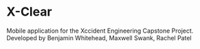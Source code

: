 # X-Clear
Mobile application for the Xccident Engineering Capstone Project.
Developed by Benjamin Whitehead, Maxwell Swank, Rachel Patel
